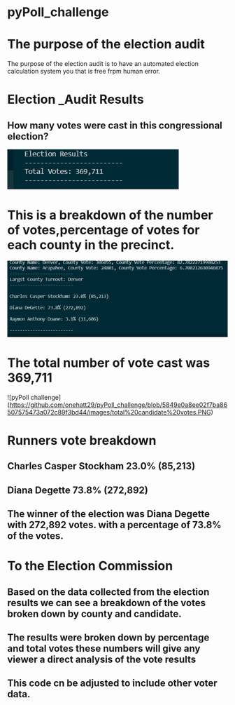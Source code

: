 # pyPoll_challenge
# The purpose of the election audit
The purpose of the election audit is to have an automated election calculation system you that is free frpm human error.
# Election _Audit Results
## How many votes were cast in this congressional election?    

![pyPoll_challenge](https://github.com/onehatt29/pyPoll_challenge/blob/c46f68b140e611bf2d53d3c11f85ac8417122268/images/total%20ballots.PNG)


# This is a breakdown of the number of votes,percentage of votes for each county in the precinct. 
  
  
  ![pyPoll_challenge](https://github.com/onehatt29/pyPoll_challenge/blob/22ae0804807fe191a13c80869d527e5c2a3d9381/images/vote%20breakdown.PNG)

# The total number of vote cast was 369,711

![pyPoll challenge] (https://github.com/onehatt29/pyPoll_challenge/blob/5849e0a8ee02f7ba86507575473a072c89f3bd44/images/total%20candidate%20votes.PNG)

# Runners vote breakdown
## Charles Casper Stockham 23.0% (85,213)
## Diana Degette 73.8% (272,892)
## The winner of the election was Diana Degette with 272,892 votes. with a percentage of 73.8% of the votes.

# To the Election Commission 
## Based on the data collected from the election results we can see a breakdown of the votes broken down by county and candidate.
## The results were broken down by percentage and total votes these numbers will give any viewer a direct analysis of the vote results 
## This code cn be adjusted to include other voter data.
